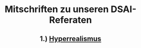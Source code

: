 <div align="center">

# Mitschriften zu unseren DSAI-Referaten

## 1.) [Hyperrealismus]()






</div>
